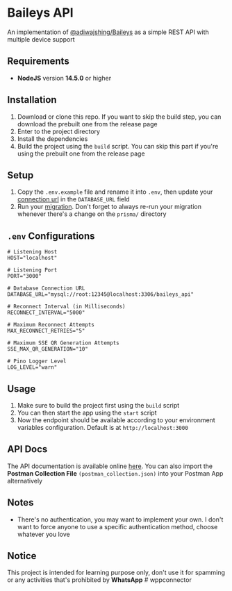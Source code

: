 # Baileys API

An implementation of [@adiwajshing/Baileys](https://github.com/adiwajshing/Baileys) as a simple REST API with multiple device support

## Requirements

- **NodeJS** version **14.5.0** or higher

## Installation

1. Download or clone this repo. If you want to skip the build step, you can download the prebuilt one from the release page
1. Enter to the project directory
1. Install the dependencies
1. Build the project using the `build` script. You can skip this part if you're using the prebuilt one from the release page

## Setup

1. Copy the `.env.example` file and rename it into `.env`, then update your [connection url](https://www.prisma.io/docs/reference/database-reference/connection-urls) in the `DATABASE_URL` field
1. Run your [migration](https://www.prisma.io/docs/reference/api-reference/command-reference#prisma-migrate). Don't forget to always re-run your migration whenever there's a change on the `prisma/` directory

## `.env` Configurations

```env
# Listening Host
HOST="localhost"

# Listening Port
PORT="3000"

# Database Connection URL
DATABASE_URL="mysql://root:12345@localhost:3306/baileys_api"

# Reconnect Interval (in Milliseconds)
RECONNECT_INTERVAL="5000"

# Maximum Reconnect Attempts
MAX_RECONNECT_RETRIES="5"

# Maximum SSE QR Generation Attempts
SSE_MAX_QR_GENERATION="10"

# Pino Logger Level
LOG_LEVEL="warn"
```

## Usage

1. Make sure to build the project first using the `build` script
1. You can then start the app using the `start` script
1. Now the endpoint should be available according to your environment variables configuration. Default is at `http://localhost:3000`

## API Docs

The API documentation is available online [here](https://documenter.getpostman.com/view/18988925/2s8Z73zWbg). You can also import the **Postman Collection File** `(postman_collection.json)` into your Postman App alternatively

## Notes

- There's no authentication, you may want to implement your own. I don't want to force anyone to use a specific authentication method, choose whatever you love

## Notice

This project is intended for learning purpose only, don't use it for spamming or any activities that's prohibited by **WhatsApp**
#   w p p c o n n e c t o r  
 